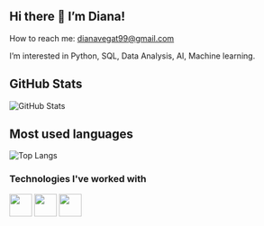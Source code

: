 ## Hi there 👋 I’m Diana!
How to reach me: dianavegat99@gmail.com

I’m interested in Python, SQL, Data Analysis, AI, Machine learning.

## GitHub Stats
![GitHub Stats](https://github-readme-stats.vercel.app/api?username=DianaHang&show_icons=true&theme=dark&hide=issues)

## Most used languages
![Top Langs](https://github-readme-stats.vercel.app/api/top-langs/?username=DianaHang&layout=compact&theme=dark)

### Technologies I've worked with
<p align="left">
  <img src="https://cdn.jsdelivr.net/gh/devicons/devicon/icons/html5/html5-original.svg" width="40"/>
  <img src="https://cdn.jsdelivr.net/gh/devicons/devicon/icons/css3/css3-original.svg" width="40"/>
  <img src="https://cdn.jsdelivr.net/gh/devicons/devicon/icons/python/python-original.svg" width="40"/>
</p>
